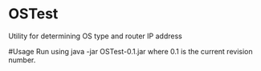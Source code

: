 # OSTest
Utility for determining OS type and router IP address

#Usage
Run using java -jar OSTest-0.1.jar where 0.1 is the current revision number.
